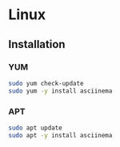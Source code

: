 # Linux

## Installation

### YUM

```sh
sudo yum check-update
sudo yum -y install asciinema
```

### APT

```sh
sudo apt update
sudo apt -y install asciinema
```
